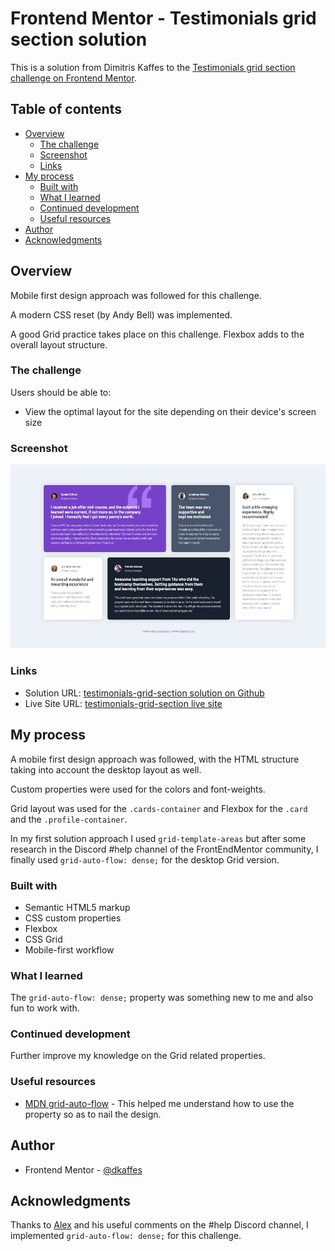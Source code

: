 # Frontend Mentor - Testimonials grid section solution

This is a solution from Dimitris Kaffes to the [Testimonials grid section challenge on Frontend Mentor](https://www.frontendmentor.io/challenges/testimonials-grid-section-Nnw6J7Un7).

## Table of contents

- [Overview](#overview)
  - [The challenge](#the-challenge)
  - [Screenshot](#screenshot)
  - [Links](#links)
- [My process](#my-process)
  - [Built with](#built-with)
  - [What I learned](#what-i-learned)
  - [Continued development](#continued-development)
  - [Useful resources](#useful-resources)
- [Author](#author)
- [Acknowledgments](#acknowledgments)

## Overview

Mobile first design approach was followed for this challenge.

A modern CSS reset (by Andy Bell) was implemented.

A good Grid practice takes place on this challenge. Flexbox adds to the overall layout structure.

### The challenge

Users should be able to:

- View the optimal layout for the site depending on their device's screen size

### Screenshot

![Screenshot of the solution](./images/screenshot-solution.jpg)

### Links

- Solution URL: [testimonials-grid-section solution on Github](https://github.com/dkaffes/testimonials-grid-section)
- Live Site URL: [testimonials-grid-section live site](https://dkaffes.github.io/testimonials-grid-section/)

## My process

A mobile first design approach was followed, with the HTML structure taking into account the desktop layout as well.

Custom properties were used for the colors and font-weights.

Grid layout was used for the `.cards-container` and Flexbox for the `.card` and the `.profile-container`.

In my first solution approach I used `grid-template-areas` but after some research in the Discord #help channel of the FrontEndMentor community, I finally used `grid-auto-flow: dense;` for the desktop Grid version.

### Built with

- Semantic HTML5 markup
- CSS custom properties
- Flexbox
- CSS Grid
- Mobile-first workflow

### What I learned

The `grid-auto-flow: dense;` property was something new to me and also fun to work with.

### Continued development

Further improve my knowledge on the Grid related properties.

### Useful resources

- [MDN grid-auto-flow](https://developer.mozilla.org/en-US/docs/Web/CSS/grid-auto-flow) - This helped me understand how to use the property so as to nail the design.

## Author

- Frontend Mentor - [@dkaffes](https://www.frontendmentor.io/profile/dkaffes)

## Acknowledgments

Thanks to [Alex](https://www.frontendmentor.io/profile/AlexKMarshall) and his useful comments on the #help Discord channel, I implemented `grid-auto-flow: dense;` for this challenge.
